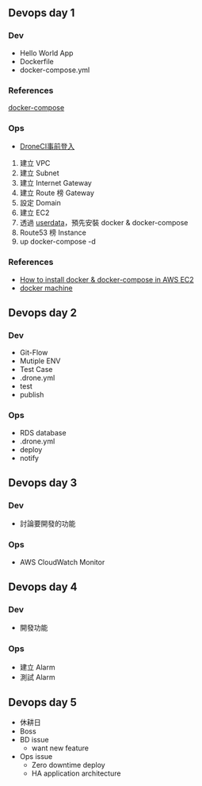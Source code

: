 ## Devops day 1
### Dev
- Hello World App
- Dockerfile
- docker-compose.yml
### References
[docker-compose](https://docs.docker.com/compose/)

### Ops
- [DroneCI事前登入](https://github.com/wys1203/people22/blob/master/drone/README.md)
1. 建立 VPC
2. 建立 Subnet
3. 建立 Internet Gateway
4. 建立 Route 榜 Gateway
6. 設定 Domain
6. 建立 EC2
6. 透過 [userdata](https://github.com/wys1203/people22/blob/master/aws/userdata.sh)，預先安裝 docker & docker-compose
7. Route53 榜 Instance
8. up docker-compose -d

### References
- [How to install docker & docker-compose in AWS EC2](http://docs.aws.amazon.com/AmazonECS/latest/developerguide/docker-basics.html#install_docker)
- [docker machine](https://docs.docker.com/machine/drivers/aws/#default-amis)


## Devops day 2
### Dev
- Git-Flow
- Mutiple ENV
- Test Case
- .drone.yml
- test
- publish
### Ops
- RDS database 
- .drone.yml
- deploy
- notify

## Devops day 3
### Dev
- 討論要開發的功能

### Ops
- AWS CloudWatch Monitor

## Devops day 4
### Dev
- 開發功能

### Ops
- 建立 Alarm
- 測試 Alarm


## Devops day 5
- 休耕日
- Boss
- BD issue
    - want new feature
- Ops issue
    - Zero downtime deploy
    - HA application architecture

